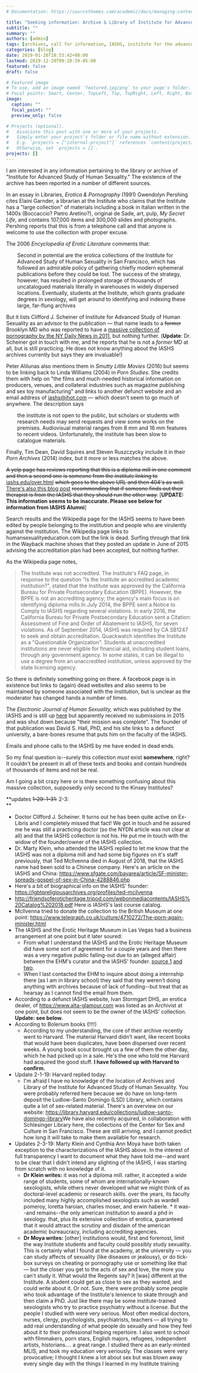 ```yaml
---
# Documentation: https://sourcethemes.com/academic/docs/managing-content/

title: "Seeking information: Archive & Library of Institute for Advanced Study of Human Sexuality"
subtitle: ""
summary: ""
authors: [admin]
tags: [archives, call for information, IASHS, institute for the advanced study of human sexuality, sexuality]
categories: [blog]
date: 2019-01-26T18:53:42+00:00
lastmod: 2019-12-20T09:20:59-05:00
featured: false
draft: false

# Featured image
# To use, add an image named `featured.jpg/png` to your page's folder.
# Focal points: Smart, Center, TopLeft, Top, TopRight, Left, Right, BottomLeft, Bottom, BottomRight.
image:
  caption: ""
  focal_point: ""
  preview_only: false

# Projects (optional).
#   Associate this post with one or more of your projects.
#   Simply enter your project's folder or file name without extension.
#   E.g. `projects = ["internal-project"]` references `content/project/deep-learning/index.md`.
#   Otherwise, set `projects = []`.
projects: []
---
```

I am interested in any information pertaining to the library or archive of "Institute for Advanced Study of Human Sexuality." The existence of the archive has been reported in a number of different sources.

In an essay in Libraries, _Erotica & Pornography_ (1991) Gwendolyn Pershing cites Elaini Garnder, a librarian at the Institute who claims that the Institute has a "large collection" of materials including a book in Italian written in the 1400s (Boccaccio? Pietro Aretino?), original de Sade, art, pulp, _My Secret Life_, and contains 107,000 items and 300,000 slides and photographs. Pershing reports that this is from a telephone call and that anyone is welcome to use the collection with proper excuse.

The 2006 _Encyclopedia of Erotic Literature_ comments that:

<p style="padding-left:30px;">
  Second in potential are the erotica collections of the Institute for Advanced Study of Human Sexuality in San Francisco, which has followed an admirable policy of gathering chiefly modern ephemeral publications before they could be lost. The success of the strategy, however, has resulted in prolonged storage of thousands of uncatalogued materials literally in warehouses in widely dispersed locations. Eventually, students at the Institute, which grants graduate degrees in sexology, will get around to identifying and indexing these large, far-flung archives
</p>

But it lists Clifford J. Scheiner of Institute for Advanced Study of Human Sexuality as an advisor to the publication &#8212; that name leads to a <del>former</del> Brooklyn MD who was reported to have a <a href="https://www.nydailynews.com/new-york/ex-er-doctor-clifford-scheiner-porn-erotica-collection-includes-350-000-books-films-photos-article-1.129368" target="_blank" rel="noopener noreferrer">massive collection of pornography by the NY Daily News in 2011</a>, but nothing further. (**Update**: Dr. Scheiner got in touch with me, and he reports that he is not a _former_ MD at all, but is still practicing. He does not know anything about the IASHS archives currently but says they are invaluable!)

Peter Alilunas also mentions them in _Smutty Little Movies_ (2016) but seems to be linking back to Linda Williams (2004) in _Porn Studies._ She credits them with help on "the films and much-needed historical information on producers, venues, and collateral industries such as magazine publishing and sex toy manufacturing" and links to another defunct website and an email address of <span class="m_8893688077386589723gmail-fontstyle0"><a href="mailto:iashs@ihot.com" target="_blank" rel="noopener noreferrer">iashs@ihot.com</a></span> &#8212; which doesn't seem to go much of anywhere. The description says

<p style="padding-left:30px;">
  the institute is not open to the public, but scholars or students with research needs may send requests and view some works on the premises. Audiovisual material ranges from 8 mm and 16 mm features to recent videos. Unfortunately, the institute has been slow to catalogue materials.
</p>

Finally, Tim Dean, David Squires and Steven Ruszczycky include it in their _Porn Archives_ (2014) index, but it more or less matches the above.

<del>A yelp page has reviews reporting that this is a diploma mill in one comment and then a second one is someone from the institute linking to</del> <a href="https://www.yelp.com/redir?url=http%3A%2F%2Fwww.iashs.edu%2Fover.html&s=57f7c412cefc7be5a74483d999ceb2cd0e9a0d0d11d0b2e2440499205d45edba" target="_blank" rel="nofollow noopener noreferrer">iashs.edu/over.html</a> <del>which goes to the above URL and then 404's as well.</del> <a href="https://womenborntranssexual.com/2009/06/28/does-your-therapist-have-a-phd-from-inst-for-advanced-study-of-human-sexuality/" target="_blank" rel="noopener noreferrer">There's also this blog post</a> <del>recommending that if someone finds out their therapist is from the IASHS that they should run the other way.</del> [**UPDATE: This information seems to be inaccurate. Please see below for information from IASHS Alumni**]

Search results and the Wikipedia page for the IASHS seems to have been edited by people belonging to the institution and people who are virulently against the institution. The Wikipedia page links to humansexualityeducation.com but the link is dead. Surfing through that link in the Wayback machine shows that they posted an update in June of 2015 advising the accreditation plan had been accepted, but nothing further.

As the Wikipedia page notes,

> The Institute was not accredited. The Institute's FAQ page, in response to the question "Is the Institute an accredited academic institution?", stated that the Institute was approved by the California Bureau for Private Postsecondary Education (BPPE). However, the BPPE is not an accrediting agency; the agency's main focus is on identifying diploma mills.In July 2014, the BPPE sent a Notice to Comply to IASHS regarding several violations. In early 2016, the California Bureau for Private Postsecondary Education sent a Citation: Assessment of Fine and Order of Abatement to IASHS, for seven violations. As of September 2014, IASHS was required by CA SB1247 to seek and obtain accreditation. Quackwatch identifies the Institute as a "Questionable Organization". Students at unaccredited institutions are never eligible for financial aid, including student loans, through any government agency. In some states, it can be illegal to use a degree from an unaccredited institution, unless approved by the state licensing agency.

So there is definitely something going on there. A facebook page is in existence but links to (again) dead websites and also seems to be maintained by someone associated with the institution, but is unclear as the moderator has changed hands a number of times.

The _Electronic Journal of Human Sexuality,_ which was published by the IASHS and is still up [here](http://www.ejhs.org) but apparently received no submissions in 2015 and was shut down because "their mission was complete". The founder of that publication was David S. Hall, PhD, and his site links to a defunct university, a bare-bones resume that puts him on the faculty of the IASHS.

Emails and phone calls to the IASHS by me have ended in dead ends.

So my final question is--surely this collection _must_ exist **somewhere**, right? It couldn't be present in all of these texts and books and contain hundreds of thousands of items and not be real.

Am I going a bit crazy here or is there something confusing about this massive collection, supposedly only second to the Kinsey Institutes?

**updates <del>1-29: 1-31:</del> 2-3:  
** 

* Doctor Clifford J. Scheiner. It turns out he has been quite active on Ex-Libris and I completely missed that fact! We got in touch and he assured me he was still a practicing doctor (so the NYDN article was not clear at all) and that the IASHS collection is not his. He put me in touch with the widow of the founder/owner of the IASHS collection.
* Dr. Marty Klein, who attended the IASHS replied to let me know that the IASHS was not a diploma mill and had some big figures on it's staff previously, that Ted McIlvenna died in August of 2018, that the IASHS name had been sold to a Chinese company. Here's an article on the IASHS and China: https://www.sfgate.com/bayarea/article/SF-minister-spreads-gospel-of-sex-in-China-4288846.php
* Here's a bit of biographical info on the IASHS' founder: https://lgbtqreligiousarchives.org/profiles/ted-mcilvenna
* http://friendsoferoticheritage.tripod.com/webonmediacontents/IASHS%20Catalog%202018.pdf Here is IASHS's last course catalog.
* McIlvenna tried to donate the collection to the British Museum at one point: https://www.telegraph.co.uk/culture/4710272/The-porn-again-minister.html
* The IASHS and the Erotic Heritage Museum in Las Vegas had a business arrangement at one point but it later soured: 
  * From what I understand the IASHS and the Erotic Heritage Museum did have some sort of agreement for a couple years and then there was a very negative public falling-out due to an (alleged affair) between the EHM's curator and the IASHS' founder. [source 1](https://lasvegassun.com/news/2012/oct/05/former-erotic-museum-consultant-sues-founder-citin/) [and two](https://www.reviewjournal.com/news/las-vegas-sex-museum-goes-dormant-after-operators-relationship-sours/).
  * When I last contacted the EHM to inquire about doing a internship there (as I am in library school) they said that they weren't doing anything with archives because of lack of funding--but treat that as hearsay as I cannot find the email from them.
* According to a defunct IASHS website, Ivan Stormgart DHS, an erotica dealer, of https://www.alta-glamour.com was listed as an Archivist at one point, but does not seem to be the owner of the IASHS' collection. **Update: see below.** 
* According to Bolerium books (!!!!) 
  * According to my understanding, the core of their archive recently went to Harvard. The material Harvard didn't want, like recent books that would have been duplicates, have been dispersed over recent weeks. A young book scout brought us a few of them the other day, which he had picked up in a sale. He's the one who told me Harvard had acquired the good stuff. **I have followed up with Harvard to confirm.**
* Update 2-1-19: Harvard replied today: 
  * I'm afraid I have no knowledge of the location of Archives and Library of the Institute for Advanced Study of Human Sexuality. You were probably referred here because we do have on long-term deposit the Ludlow-Santo Domingo (LSD) Library, which contains quite a lot of sex-related material. There's an overview on our website: <a href="https://library.harvard.edu/collections/ludlow-santo-domingo-library" target="_blank" rel="noopener noreferrer">https://library.harvard.edu/collections/ludlow-santo-domingo-library</a>We have also recently acquired, in collaboration with Schlesinger Library here, the collections of the Center for Sex and Culture in San Francisco. These are still arriving, and I cannot predict how long it will take to make them available for research.
* Updates 2-3-19: Marty Klein and Cynthia Ann Moya have both taken exception to the characterizations of the IASHS above. In the interest of full transparency I want to document what they have told me--and want to be clear that I didn't intend any slighting of the IASHS, I was starting from scratch with no knowledge of it. 
    * **Dr Klein writes:** it was not a diploma mill. rather, it accepted a wide range of students, some of whom are internationally-known sexologists, while others never developed what we might think of as doctoral-level academic or research skills. over the years, its faculty included many highly accomplished sexologists such as wardell pomeroy, loretta haroian, charles moser, and erwin haberle. * it was--and remains--the only american institution to award a phd in sexology. that, plus its extensive collection of erotica, guaranteed that it would attract the scrutiny and disdain of the american academic bureaucracy, including accrediting agencies.
    * **Dr Moya writes:** [other] institutions would, first and foremost, limit the way Institute students and faculty could possibly study sexuality. This is certainly what I found at the academy, at the university &#8212; you can study affects of sexuality (like diseases or jealousy), or do tick-box surveys on cheating or pornography use or something like that &#8212; but the closer you get to the acts of sex and love, the more you can't study it. What would the Regents say? It [was] different at the Institute. A student could get as close to sex as they wanted, and could write about it. Or not. Sure, there were probably some people who took advantage of the Institute's lenience to skate through and then claim a PhD. Just like there may be some institute-trained sexologists who try to practice psychiatry without a license. But the people I studied with were very serious. Most often medical doctors, nurses, clergy, psychologists, psychiatrists, teachers &#8212; all trying to add real understanding of what people do sexually and how they feel about it to their professional helping repertoire. I also went to school with filmmakers, porn stars, English majors, refugees, independent artists, historians&#8230;. a great range. I studied there as an early-minted MLIS, and took my education very seriously. The classes were very provocative; I thought I knew a lot about sex but was blown away every single day with the things I learned in my Institute training

